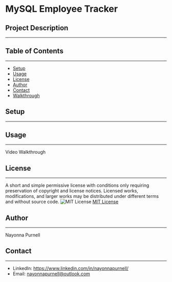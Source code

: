# MySQL Employee Tracker

## Project Description
 ------


## Table of Contents
  ------  
  - [Setup](#setup)
  - [Usage](#usage)
  - [License](#license)
  - [Author](#author)
  - [Contact](#contact)
  - [Walkthrough](#walkthrough)
  
 ## Setup 
  ------


  ## Usage 
  ------
Video Walkthrough

  
  ## License
  ------
 A short and simple permissive license with conditions only requiring preservation of copyright and license notices. Licensed works, modifications, and larger works may be distributed under different terms and without source code.  ![MIT License](https://img.shields.io/badge/license-MIT-brightgreen)  [MIT License](https://choosealicense.com/licenses/mit/)  

   ## Author
  ------
  Nayonna Purnell

   ## Contact
  ------
  * LinkedIn: https://www.linkedin.com/in/nayonnapurnell/
  * Email:  nayonnapurnell@outlook.com

